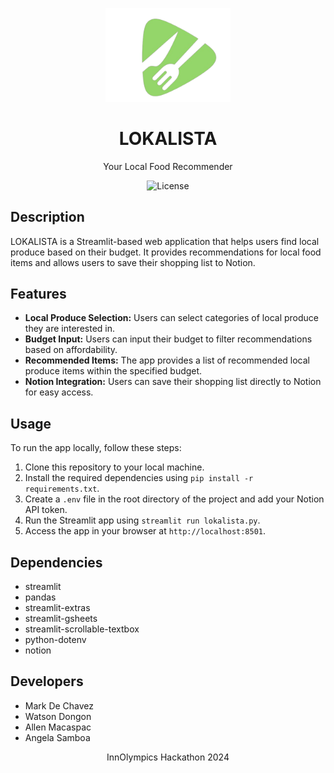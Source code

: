 <!-- Title and Logo -->
<p align="center">
  <img src="Asset/lokalista_logo.png" width="200" alt="LOKALISTA Logo">
</p>
<h1 align="center">LOKALISTA</h1>
<p align="center">Your Local Food Recommender</p>

<!-- Shields -->
<p align="center">
  <img src="https://img.shields.io/badge/license-MIT-green" alt="License">
</p>

## Description

LOKALISTA is a Streamlit-based web application that helps users find local produce based on their budget. It provides recommendations for local food items and allows users to save their shopping list to Notion.

## Features

- **Local Produce Selection:** Users can select categories of local produce they are interested in.
- **Budget Input:** Users can input their budget to filter recommendations based on affordability.
- **Recommended Items:** The app provides a list of recommended local produce items within the specified budget.
- **Notion Integration:** Users can save their shopping list directly to Notion for easy access.

## Usage

To run the app locally, follow these steps:

1. Clone this repository to your local machine.
2. Install the required dependencies using `pip install -r requirements.txt`.
3. Create a `.env` file in the root directory of the project and add your Notion API token.
4. Run the Streamlit app using `streamlit run lokalista.py`.
5. Access the app in your browser at `http://localhost:8501`.

## Dependencies

- streamlit
- pandas
- streamlit-extras
- streamlit-gsheets
- streamlit-scrollable-textbox
- python-dotenv
- notion

## Developers

- Mark De Chavez
- Watson Dongon
- Allen Macaspac
- Angela Samboa

<p align="center">InnOlympics Hackathon 2024</p>
